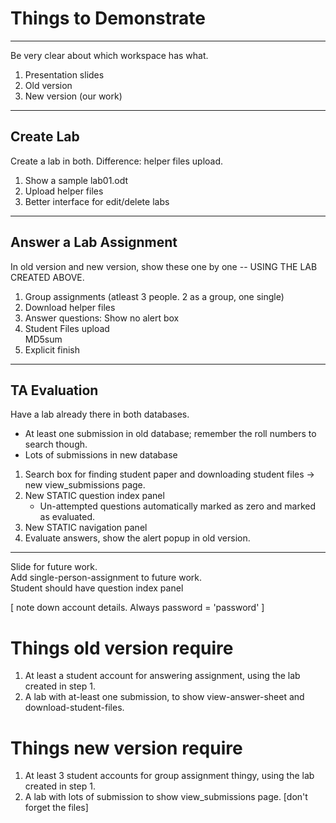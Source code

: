 Things to Demonstrate
=====================
---------------------

Be very clear about which workspace has what.

1. Presentation slides
2. Old version
3. New version (our work)

---

## Create Lab

Create a lab in both. Difference: helper files upload.  

1. Show a sample lab01.odt
2. Upload helper files
3. Better interface for edit/delete labs

---

## Answer a Lab Assignment

In old version and new version, show these one by one --
USING THE LAB CREATED ABOVE.

1. Group assignments (atleast 3 people. 2 as a group, one single)
2. Download helper files
3. Answer questions: Show no alert box
4. Student Files upload  
 MD5sum
5. Explicit finish

---

## TA Evaluation

Have a lab already there in both databases.

* At least one submission in old database; remember the roll numbers to search though.
* Lots of submissions in new database

1. Search box for finding student paper and downloading student files -> new view_submissions page.
2. New STATIC question index panel  
    * Un-attempted questions automatically marked as zero and marked as evaluated.
3. New STATIC navigation panel
4. Evaluate answers, show the alert popup in old version.

---

Slide for future work.  
Add single-person-assignment to future work.  
Student should have question index panel  


[ note down account details. Always password = 'password' ]


Things old version require
==========================
1. At least a student account for answering assignment, using the lab created in step 1. 
2. A lab with at-least one submission, to show view-answer-sheet and download-student-files.

Things new version require
==========================
1. At least 3 student accounts for group assignment thingy, using the lab created in step 1.
2. A lab with lots of submission to show view_submissions page. [don't forget the files]
